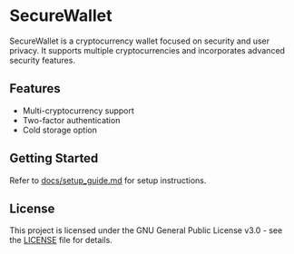 # SecureWallet

SecureWallet is a cryptocurrency wallet focused on security and user privacy. It supports multiple cryptocurrencies and incorporates advanced security features.

## Features
- Multi-cryptocurrency support
- Two-factor authentication
- Cold storage option

## Getting Started
Refer to [docs/setup_guide.md](docs/setup_guide.md) for setup instructions.

## License
This project is licensed under the GNU General Public License v3.0 - see the [LICENSE](LICENSE) file for details.
